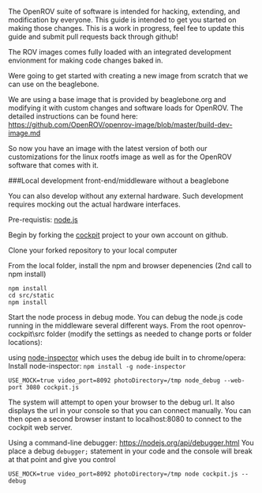 
The OpenROV suite of software is intended for hacking, extending, and modification by everyone.  This guide is intended to get you started on making those changes.  This is a work in progress, feel fee to update this guide and submit pull requests back through github!

The ROV images comes fully loaded with an integrated development envionment for making code changes baked in.  

Were going to get started with creating a new image from scratch that we can use on the beaglebone.  

We are using a base image that is provided by beaglebone.org and modifying it with custom changes and software loads for OpenROV.  The detailed instructions can be found here: https://github.com/OpenROV/openrov-image/blob/master/build-dev-image.md

So now you have an image with the latest version of both our customizations for the linux rootfs image as well as for the OpenROV software that comes with it.


###Local development front-end/middleware without a beaglebone 

You can also develop without any external hardware.  Such development requires mocking out the actual hardware interfaces.

Pre-requistis:
[node.js](https://nodejs.org)

Begin by forking the [cockpit](https://github.com/openrov/openrov-cockpit) project to your own account on github.

Clone your forked repository to your local computer

From the local folder, install the npm and browser depenencies (2nd call to npm install)

```
npm install
cd src/static
npm install
```

Start the node process in debug mode.  You can debug the node.js code running in the middleware several different ways. From the root openrov-cockpit\src folder (modify the settings as needed to change ports or folder locations):

using [node-inspector](https://github.com/node-inspector/node-inspector) which uses the debug ide built in to chrome/opera:
Install node-inspector: `npm install -g node-inspector`

```
USE_MOCK=true video_port=8092 photoDirectory=/tmp node_debug --web-port 3080 cockpit.js
```
The system will attempt to open your browser to the debug url. It also displays the url in your console so that you can connect manually.  You can then open a second browser instant to localhost:8080 to connect to the cockpit web server.  


Using a command-line debugger: https://nodejs.org/api/debugger.html
You place a debug `debugger;` statement in your code and the console will break at that point and give you control

```
USE_MOCK=true video_port=8092 photoDirectory=/tmp node cockpit.js --debug
```

